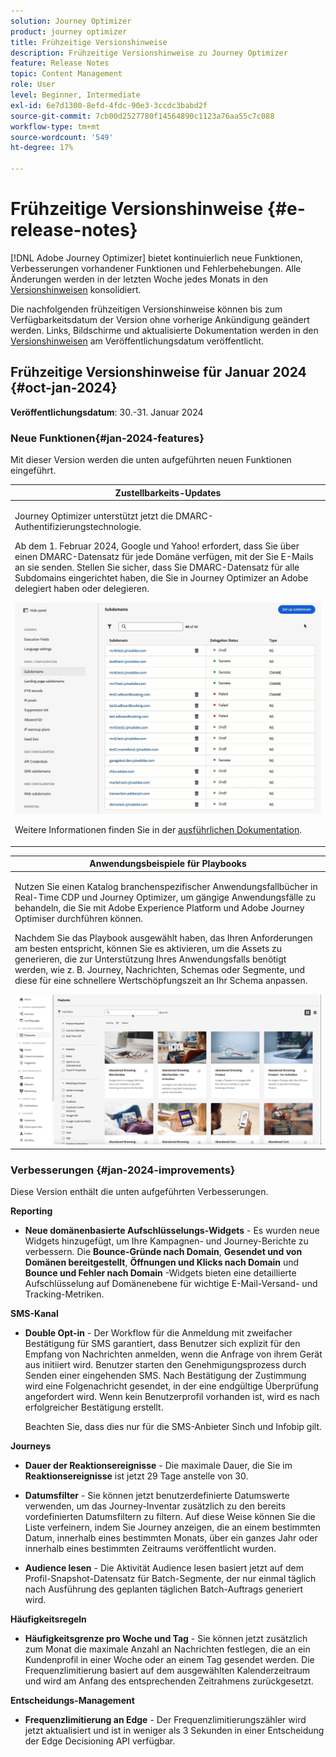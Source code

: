 ```yaml
---
solution: Journey Optimizer
product: journey optimizer
title: Frühzeitige Versionshinweise
description: Frühzeitige Versionshinweise zu Journey Optimizer
feature: Release Notes
topic: Content Management
role: User
level: Beginner, Intermediate
exl-id: 6e7d1300-8efd-4fdc-90e3-3ccdc3babd2f
source-git-commit: 7cb00d2527780f14564890c1123a76aa55c7c088
workflow-type: tm+mt
source-wordcount: '549'
ht-degree: 17%

---
```


# Frühzeitige Versionshinweise {#e-release-notes}

[!DNL Adobe Journey Optimizer] bietet kontinuierlich neue Funktionen, Verbesserungen vorhandener Funktionen und Fehlerbehebungen. Alle Änderungen werden in der letzten Woche jedes Monats in den [Versionshinweisen](release-notes.md) konsolidiert.

Die nachfolgenden frühzeitigen Versionshinweise können bis zum Verfügbarkeitsdatum der Version ohne vorherige Ankündigung geändert werden. Links, Bildschirme und aktualisierte Dokumentation werden in den [Versionshinweisen](release-notes.md) am Veröffentlichungsdatum veröffentlicht.

## Frühzeitige Versionshinweise für Januar 2024 {#oct-jan-2024}

**Veröffentlichungsdatum**: 30.-31. Januar 2024

### Neue Funktionen{#jan-2024-features}

Mit dieser Version werden die unten aufgeführten neuen Funktionen eingeführt.


<table>
<thead>
<tr>
<th><strong>Zustellbarkeits-Updates</strong><br/></th>
</tr>
</thead>
<tbody>
<tr>
<td>
<p>Journey Optimizer unterstützt jetzt die DMARC-Authentifizierungstechnologie.</p>
<p>Ab dem 1. Februar 2024, Google und Yahoo! erfordert, dass Sie über einen DMARC-Datensatz für jede Domäne verfügen, mit der Sie E-Mails an sie senden. Stellen Sie sicher, dass Sie DMARC-Datensatz für alle Subdomains eingerichtet haben, die Sie in Journey Optimizer an Adobe delegiert haben oder delegieren.</p>
<img src="assets/do-not-localize/dmarc.gif"/>
<p>Weitere Informationen finden Sie in der <a href="../configuration/dmarc-record-update.md">ausführlichen Dokumentation</a>.</p>
</tr>
</tbody>
</table>

<table>
<thead>
<tr>
<th><strong>Anwendungsbeispiele für Playbooks</strong><br/></th>
</tr>
</thead>
<tbody>
<tr>
<td>
<p>Nutzen Sie einen Katalog branchenspezifischer Anwendungsfallbücher in Real-Time CDP und Journey Optimizer, um gängige Anwendungsfälle zu behandeln, die Sie mit Adobe Experience Platform und Adobe Journey Optimiser durchführen können.</p><p>Nachdem Sie das Playbook ausgewählt haben, das Ihren Anforderungen am besten entspricht, können Sie es aktivieren, um die Assets zu generieren, die zur Unterstützung Ihres Anwendungsfalls benötigt werden, wie z. B. Journey, Nachrichten, Schemas oder Segmente, und diese für eine schnellere Wertschöpfungszeit an Ihr Schema anpassen.</p>
<img src="assets/do-not-localize/playbooks.gif"/>
<!--<p>For more information, refer to the <a href="../start/">detailed documentation</a>.</p>-->
</tr>
</tbody>
</table>

### Verbesserungen {#jan-2024-improvements}

Diese Version enthält die unten aufgeführten Verbesserungen.

**Reporting**

* **Neue domänenbasierte Aufschlüsselungs-Widgets** - Es wurden neue Widgets hinzugefügt, um Ihre Kampagnen- und Journey-Berichte zu verbessern. Die **Bounce-Gründe nach Domain**, **Gesendet und von Domänen bereitgestellt**, **Öffnungen und Klicks nach Domain** und **Bounce und Fehler nach Domain** -Widgets bieten eine detaillierte Aufschlüsselung auf Domänenebene für wichtige E-Mail-Versand- und Tracking-Metriken.

**SMS-Kanal**

* **Double Opt-in** - Der Workflow für die Anmeldung mit zweifacher Bestätigung für SMS garantiert, dass Benutzer sich explizit für den Empfang von Nachrichten anmelden, wenn die Anfrage von ihrem Gerät aus initiiert wird. Benutzer starten den Genehmigungsprozess durch Senden einer eingehenden SMS. Nach Bestätigung der Zustimmung wird eine Folgenachricht gesendet, in der eine endgültige Überprüfung angefordert wird. Wenn kein Benutzerprofil vorhanden ist, wird es nach erfolgreicher Bestätigung erstellt.

  Beachten Sie, dass dies nur für die SMS-Anbieter Sinch und Infobip gilt.

**Journeys**

* **Dauer der Reaktionsereignisse** - Die maximale Dauer, die Sie im **Reaktionsereignisse** ist jetzt 29 Tage anstelle von 30.

* **Datumsfilter** - Sie können jetzt benutzerdefinierte Datumswerte verwenden, um das Journey-Inventar zusätzlich zu den bereits vordefinierten Datumsfiltern zu filtern. Auf diese Weise können Sie die Liste verfeinern, indem Sie Journey anzeigen, die an einem bestimmten Datum, innerhalb eines bestimmten Monats, über ein ganzes Jahr oder innerhalb eines bestimmten Zeitraums veröffentlicht wurden.

* **Audience lesen**  - Die Aktivität Audience lesen basiert jetzt auf dem Profil-Snapshot-Datensatz für Batch-Segmente, der nur einmal täglich nach Ausführung des geplanten täglichen Batch-Auftrags generiert wird.

**Häufigkeitsregeln**

* **Häufigkeitsgrenze pro Woche und Tag** - Sie können jetzt zusätzlich zum Monat die maximale Anzahl an Nachrichten festlegen, die an ein Kundenprofil in einer Woche oder an einem Tag gesendet werden. Die Frequenzlimitierung basiert auf dem ausgewählten Kalenderzeitraum und wird am Anfang des entsprechenden Zeitrahmens zurückgesetzt.


**Entscheidungs-Management**

* **Frequenzlimitierung an Edge** - Der Frequenzlimitierungszähler wird jetzt aktualisiert und ist in weniger als 3 Sekunden in einer Entscheidung der Edge Decisioning API verfügbar.